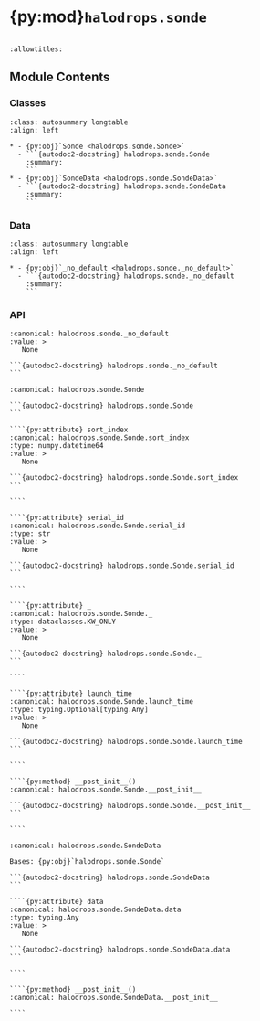 # {py:mod}`halodrops.sonde`

```{py:module} halodrops.sonde
```

```{autodoc2-docstring} halodrops.sonde
:allowtitles:
```

## Module Contents

### Classes

````{list-table}
:class: autosummary longtable
:align: left

* - {py:obj}`Sonde <halodrops.sonde.Sonde>`
  - ```{autodoc2-docstring} halodrops.sonde.Sonde
    :summary:
    ```
* - {py:obj}`SondeData <halodrops.sonde.SondeData>`
  - ```{autodoc2-docstring} halodrops.sonde.SondeData
    :summary:
    ```
````

### Data

````{list-table}
:class: autosummary longtable
:align: left

* - {py:obj}`_no_default <halodrops.sonde._no_default>`
  - ```{autodoc2-docstring} halodrops.sonde._no_default
    :summary:
    ```
````

### API

````{py:data} _no_default
:canonical: halodrops.sonde._no_default
:value: >
   None

```{autodoc2-docstring} halodrops.sonde._no_default
```

````

`````{py:class} Sonde
:canonical: halodrops.sonde.Sonde

```{autodoc2-docstring} halodrops.sonde.Sonde
```

````{py:attribute} sort_index
:canonical: halodrops.sonde.Sonde.sort_index
:type: numpy.datetime64
:value: >
   None

```{autodoc2-docstring} halodrops.sonde.Sonde.sort_index
```

````

````{py:attribute} serial_id
:canonical: halodrops.sonde.Sonde.serial_id
:type: str
:value: >
   None

```{autodoc2-docstring} halodrops.sonde.Sonde.serial_id
```

````

````{py:attribute} _
:canonical: halodrops.sonde.Sonde._
:type: dataclasses.KW_ONLY
:value: >
   None

```{autodoc2-docstring} halodrops.sonde.Sonde._
```

````

````{py:attribute} launch_time
:canonical: halodrops.sonde.Sonde.launch_time
:type: typing.Optional[typing.Any]
:value: >
   None

```{autodoc2-docstring} halodrops.sonde.Sonde.launch_time
```

````

````{py:method} __post_init__()
:canonical: halodrops.sonde.Sonde.__post_init__

```{autodoc2-docstring} halodrops.sonde.Sonde.__post_init__
```

````

`````

`````{py:class} SondeData
:canonical: halodrops.sonde.SondeData

Bases: {py:obj}`halodrops.sonde.Sonde`

```{autodoc2-docstring} halodrops.sonde.SondeData
```

````{py:attribute} data
:canonical: halodrops.sonde.SondeData.data
:type: typing.Any
:value: >
   None

```{autodoc2-docstring} halodrops.sonde.SondeData.data
```

````

````{py:method} __post_init__()
:canonical: halodrops.sonde.SondeData.__post_init__

````

`````
